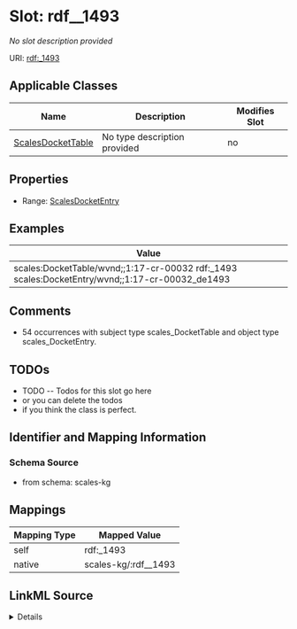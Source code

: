 

# Slot: rdf__1493


_No slot description provided_





URI: [rdf:_1493](http://www.w3.org/1999/02/22-rdf-syntax-ns#_1493)



<!-- no inheritance hierarchy -->





## Applicable Classes

| Name | Description | Modifies Slot |
| --- | --- | --- |
| [ScalesDocketTable](../classes/ScalesDocketTable.md) | No type description provided |  no  |







## Properties

* Range: [ScalesDocketEntry](../classes/ScalesDocketEntry.md)






## Examples

| Value |
| --- |
| scales:DocketTable/wvnd;;1:17-cr-00032 rdf:_1493 scales:DocketEntry/wvnd;;1:17-cr-00032_de1493 |

## Comments

* 54 occurrences with subject type scales_DocketTable and object type scales_DocketEntry.

## TODOs

* TODO -- Todos for this slot go here
* or you can delete the todos
* if you think the class is perfect.

## Identifier and Mapping Information







### Schema Source


* from schema: scales-kg




## Mappings

| Mapping Type | Mapped Value |
| ---  | ---  |
| self | rdf:_1493 |
| native | scales-kg/:rdf__1493 |




## LinkML Source

<details>
```yaml
name: rdf__1493
description: No slot description provided
todos:
- TODO -- Todos for this slot go here
- or you can delete the todos
- if you think the class is perfect.
comments:
- 54 occurrences with subject type scales_DocketTable and object type scales_DocketEntry.
examples:
- value: scales:DocketTable/wvnd;;1:17-cr-00032 rdf:_1493 scales:DocketEntry/wvnd;;1:17-cr-00032_de1493
from_schema: scales-kg
rank: 1000
slot_uri: rdf:_1493
alias: rdf__1493
domain_of:
- scales_DocketTable
range: scales_DocketEntry

```
</details>